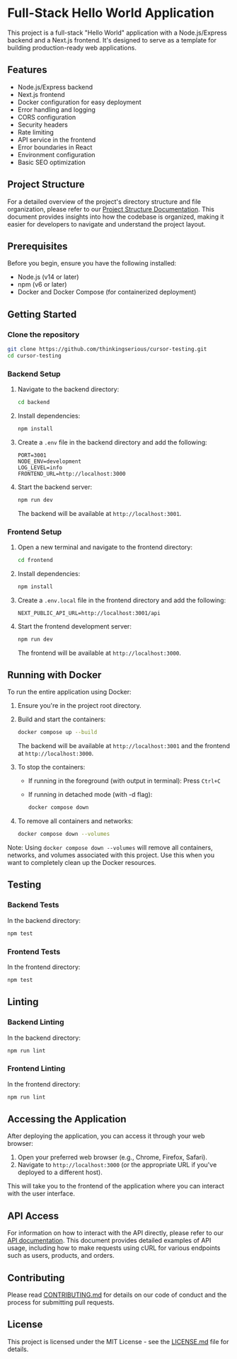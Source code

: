 # Full-Stack Hello World Application

This project is a full-stack "Hello World" application with a Node.js/Express backend and a Next.js frontend. It's designed to serve as a template for building production-ready web applications.

## Features

- Node.js/Express backend
- Next.js frontend
- Docker configuration for easy deployment
- Error handling and logging
- CORS configuration
- Security headers
- Rate limiting
- API service in the frontend
- Error boundaries in React
- Environment configuration
- Basic SEO optimization

## Project Structure

For a detailed overview of the project's directory structure and file organization, please refer to our [Project Structure Documentation](/docs/structure.md). This document provides insights into how the codebase is organized, making it easier for developers to navigate and understand the project layout.

## Prerequisites

Before you begin, ensure you have the following installed:
- Node.js (v14 or later)
- npm (v6 or later)
- Docker and Docker Compose (for containerized deployment)

## Getting Started

### Clone the repository

```bash
git clone https://github.com/thinkingserious/cursor-testing.git
cd cursor-testing
```

### Backend Setup

1. Navigate to the backend directory:
   ```bash
   cd backend
   ```

2. Install dependencies:
   ```bash
   npm install
   ```

3. Create a `.env` file in the backend directory and add the following:
   ```
   PORT=3001
   NODE_ENV=development
   LOG_LEVEL=info
   FRONTEND_URL=http://localhost:3000
   ```

4. Start the backend server:
   ```bash
   npm run dev
   ```

   The backend will be available at `http://localhost:3001`.

### Frontend Setup

1. Open a new terminal and navigate to the frontend directory:
   ```bash
   cd frontend
   ```

2. Install dependencies:
   ```bash
   npm install
   ```

3. Create a `.env.local` file in the frontend directory and add the following:
   ```
   NEXT_PUBLIC_API_URL=http://localhost:3001/api
   ```

4. Start the frontend development server:
   ```bash
   npm run dev
   ```

   The frontend will be available at `http://localhost:3000`.

## Running with Docker

To run the entire application using Docker:

1. Ensure you're in the project root directory.

2. Build and start the containers:
   ```bash
   docker compose up --build
   ```

   The backend will be available at `http://localhost:3001` and the frontend at `http://localhost:3000`.

3. To stop the containers:
   - If running in the foreground (with output in terminal):
     Press `Ctrl+C`
   
   - If running in detached mode (with -d flag):
     ```bash
     docker compose down
     ```

4. To remove all containers and networks:
   ```bash
   docker compose down --volumes
   ```

Note: Using `docker compose down --volumes` will remove all containers, networks, and volumes associated with this project. Use this when you want to completely clean up the Docker resources.

## Testing

### Backend Tests

In the backend directory:

   ```bash
   npm test
   ```

### Frontend Tests

In the frontend directory:

   ```bash
   npm test
   ```

## Linting

### Backend Linting

In the backend directory:

   ```bash
   npm run lint
   ```

### Frontend Linting

In the frontend directory:

   ```bash
   npm run lint
   ```

## Accessing the Application

After deploying the application, you can access it through your web browser:

1. Open your preferred web browser (e.g., Chrome, Firefox, Safari).
2. Navigate to `http://localhost:3000` (or the appropriate URL if you've deployed to a different host).

This will take you to the frontend of the application where you can interact with the user interface.

## API Access

For information on how to interact with the API directly, please refer to our [API documentation](docs/api.md). This document provides detailed examples of API usage, including how to make requests using cURL for various endpoints such as users, products, and orders.

## Contributing

Please read [CONTRIBUTING.md](CONTRIBUTING.md) for details on our code of conduct and the process for submitting pull requests.

## License

This project is licensed under the MIT License - see the [LICENSE.md](LICENSE.md) file for details.